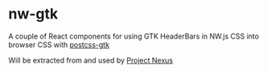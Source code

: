 
# nw-gtk

A couple of React components for using GTK HeaderBars in NW.js CSS into browser CSS
with [postcss-gtk](https://github.com/1j01/postcss-gtk)

Will be extracted from and used by
[Project Nexus](http://github.com/1j01/project-nexus)

